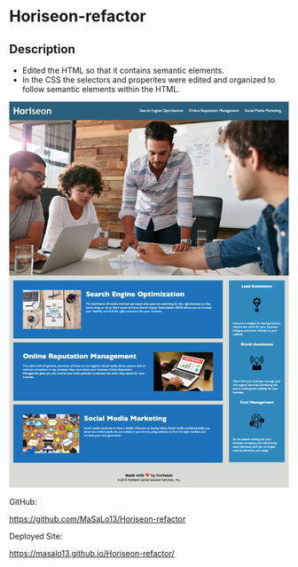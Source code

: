 # Horiseon-refactor

## Description

* Edited the HTML so that it contains semantic elements.
* In the CSS the selectors and properites were edited and organized to follow semantic elements within the HTML.

![Screenshot of Horiseon-refactor](./assets/images/Horiseon-refactor.png)

GitHub:

https://github.com/MaSaLo13/Horiseon-refactor

Deployed Site:

https://masalo13.github.io/Horiseon-refactor/
